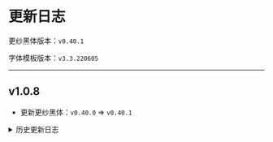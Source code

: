 # 更新日志

更纱黑体版本：```v0.40.1```

字体模板版本：```v3.3.220605```

---

## v1.0.8

- 更新更纱黑体：```v0.40.0``` => ```v0.40.1```

<details><summary>历史更新日志</summary>

---

## v1.0.7

- 更新更纱黑体：```v0.39.0``` => ```v0.40.0```

## v1.0.6

- 更新更纱黑体：```v0.38.0``` => ```v0.39.0```

## v1.0.5

- 替换字体，使英文引号不在以等宽显示

## v1.0.4

- 修复脚本错误导致的不生效问题

## v1.0.3

- 移除好像没什么用的斜体

## v1.0.2

- 修复脚本构建 bug （大概）

## v1.0.1

- 初次发布。

</details>
